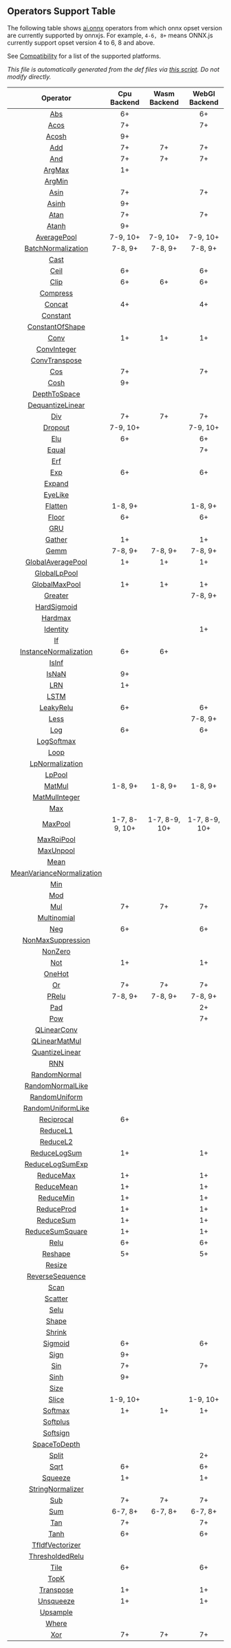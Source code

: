 ## Operators Support Table

The following table shows [ai.onnx](https://github.com/onnx/onnx/blob/master/docs/Operators.md)  operators from which onnx opset version are currently supported by onnxjs. For example, `4-6, 8+` means  ONNX.js currently support opset version 4 to 6, 8 and above.

See [Compatibility](../README.md#Compatibility) for a list of the supported platforms.

*This file is automatically generated from the  def files via [this script](/tools/gen-doc.ts).  Do not modify directly.*

| Operator | Cpu Backend | Wasm Backend | WebGl Backend |
|:--------:|:-----------:|:------------:|:-------------:|
| [Abs](https://github.com/onnx/onnx/blob/master/docs/Operators.md#Abs) | 6+ |  | 6+ |
| [Acos](https://github.com/onnx/onnx/blob/master/docs/Operators.md#Acos) | 7+ |  | 7+ |
| [Acosh](https://github.com/onnx/onnx/blob/master/docs/Operators.md#Acosh) | 9+ |  |  |
| [Add](https://github.com/onnx/onnx/blob/master/docs/Operators.md#Add) | 7+ | 7+ | 7+ |
| [And](https://github.com/onnx/onnx/blob/master/docs/Operators.md#And) | 7+ | 7+ | 7+ |
| [ArgMax](https://github.com/onnx/onnx/blob/master/docs/Operators.md#ArgMax) | 1+ |  |  |
| [ArgMin](https://github.com/onnx/onnx/blob/master/docs/Operators.md#ArgMin) |  |  |  |
| [Asin](https://github.com/onnx/onnx/blob/master/docs/Operators.md#Asin) | 7+ |  | 7+ |
| [Asinh](https://github.com/onnx/onnx/blob/master/docs/Operators.md#Asinh) | 9+ |  |  |
| [Atan](https://github.com/onnx/onnx/blob/master/docs/Operators.md#Atan) | 7+ |  | 7+ |
| [Atanh](https://github.com/onnx/onnx/blob/master/docs/Operators.md#Atanh) | 9+ |  |  |
| [AveragePool](https://github.com/onnx/onnx/blob/master/docs/Operators.md#AveragePool) | 7-9, 10+ | 7-9, 10+ | 7-9, 10+ |
| [BatchNormalization](https://github.com/onnx/onnx/blob/master/docs/Operators.md#BatchNormalization) | 7-8, 9+ | 7-8, 9+ | 7-8, 9+ |
| [Cast](https://github.com/onnx/onnx/blob/master/docs/Operators.md#Cast) |  |  |  |
| [Ceil](https://github.com/onnx/onnx/blob/master/docs/Operators.md#Ceil) | 6+ |  | 6+ |
| [Clip](https://github.com/onnx/onnx/blob/master/docs/Operators.md#Clip) | 6+ | 6+ | 6+ |
| [Compress](https://github.com/onnx/onnx/blob/master/docs/Operators.md#Compress) |  |  |  |
| [Concat](https://github.com/onnx/onnx/blob/master/docs/Operators.md#Concat) | 4+ |  | 4+ |
| [Constant](https://github.com/onnx/onnx/blob/master/docs/Operators.md#Constant) |  |  |  |
| [ConstantOfShape](https://github.com/onnx/onnx/blob/master/docs/Operators.md#ConstantOfShape) |  |  |  |
| [Conv](https://github.com/onnx/onnx/blob/master/docs/Operators.md#Conv) | 1+ | 1+ | 1+ |
| [ConvInteger](https://github.com/onnx/onnx/blob/master/docs/Operators.md#ConvInteger) |  |  |  |
| [ConvTranspose](https://github.com/onnx/onnx/blob/master/docs/Operators.md#ConvTranspose) |  |  |  |
| [Cos](https://github.com/onnx/onnx/blob/master/docs/Operators.md#Cos) | 7+ |  | 7+ |
| [Cosh](https://github.com/onnx/onnx/blob/master/docs/Operators.md#Cosh) | 9+ |  |  |
| [DepthToSpace](https://github.com/onnx/onnx/blob/master/docs/Operators.md#DepthToSpace) |  |  |  |
| [DequantizeLinear](https://github.com/onnx/onnx/blob/master/docs/Operators.md#DequantizeLinear) |  |  |  |
| [Div](https://github.com/onnx/onnx/blob/master/docs/Operators.md#Div) | 7+ | 7+ | 7+ |
| [Dropout](https://github.com/onnx/onnx/blob/master/docs/Operators.md#Dropout) | 7-9, 10+ |  | 7-9, 10+ |
| [Elu](https://github.com/onnx/onnx/blob/master/docs/Operators.md#Elu) | 6+ |  | 6+ |
| [Equal](https://github.com/onnx/onnx/blob/master/docs/Operators.md#Equal) |  |  | 7+ |
| [Erf](https://github.com/onnx/onnx/blob/master/docs/Operators.md#Erf) |  |  |  |
| [Exp](https://github.com/onnx/onnx/blob/master/docs/Operators.md#Exp) | 6+ |  | 6+ |
| [Expand](https://github.com/onnx/onnx/blob/master/docs/Operators.md#Expand) |  |  |  |
| [EyeLike](https://github.com/onnx/onnx/blob/master/docs/Operators.md#EyeLike) |  |  |  |
| [Flatten](https://github.com/onnx/onnx/blob/master/docs/Operators.md#Flatten) | 1-8, 9+ |  | 1-8, 9+ |
| [Floor](https://github.com/onnx/onnx/blob/master/docs/Operators.md#Floor) | 6+ |  | 6+ |
| [GRU](https://github.com/onnx/onnx/blob/master/docs/Operators.md#GRU) |  |  |  |
| [Gather](https://github.com/onnx/onnx/blob/master/docs/Operators.md#Gather) | 1+ |  | 1+ |
| [Gemm](https://github.com/onnx/onnx/blob/master/docs/Operators.md#Gemm) | 7-8, 9+ | 7-8, 9+ | 7-8, 9+ |
| [GlobalAveragePool](https://github.com/onnx/onnx/blob/master/docs/Operators.md#GlobalAveragePool) | 1+ | 1+ | 1+ |
| [GlobalLpPool](https://github.com/onnx/onnx/blob/master/docs/Operators.md#GlobalLpPool) |  |  |  |
| [GlobalMaxPool](https://github.com/onnx/onnx/blob/master/docs/Operators.md#GlobalMaxPool) | 1+ | 1+ | 1+ |
| [Greater](https://github.com/onnx/onnx/blob/master/docs/Operators.md#Greater) |  |  | 7-8, 9+ |
| [HardSigmoid](https://github.com/onnx/onnx/blob/master/docs/Operators.md#HardSigmoid) |  |  |  |
| [Hardmax](https://github.com/onnx/onnx/blob/master/docs/Operators.md#Hardmax) |  |  |  |
| [Identity](https://github.com/onnx/onnx/blob/master/docs/Operators.md#Identity) |  |  | 1+ |
| [If](https://github.com/onnx/onnx/blob/master/docs/Operators.md#If) |  |  |  |
| [InstanceNormalization](https://github.com/onnx/onnx/blob/master/docs/Operators.md#InstanceNormalization) | 6+ | 6+ |  |
| [IsInf](https://github.com/onnx/onnx/blob/master/docs/Operators.md#IsInf) |  |  |  |
| [IsNaN](https://github.com/onnx/onnx/blob/master/docs/Operators.md#IsNaN) | 9+ |  |  |
| [LRN](https://github.com/onnx/onnx/blob/master/docs/Operators.md#LRN) | 1+ |  |  |
| [LSTM](https://github.com/onnx/onnx/blob/master/docs/Operators.md#LSTM) |  |  |  |
| [LeakyRelu](https://github.com/onnx/onnx/blob/master/docs/Operators.md#LeakyRelu) | 6+ |  | 6+ |
| [Less](https://github.com/onnx/onnx/blob/master/docs/Operators.md#Less) |  |  | 7-8, 9+ |
| [Log](https://github.com/onnx/onnx/blob/master/docs/Operators.md#Log) | 6+ |  | 6+ |
| [LogSoftmax](https://github.com/onnx/onnx/blob/master/docs/Operators.md#LogSoftmax) |  |  |  |
| [Loop](https://github.com/onnx/onnx/blob/master/docs/Operators.md#Loop) |  |  |  |
| [LpNormalization](https://github.com/onnx/onnx/blob/master/docs/Operators.md#LpNormalization) |  |  |  |
| [LpPool](https://github.com/onnx/onnx/blob/master/docs/Operators.md#LpPool) |  |  |  |
| [MatMul](https://github.com/onnx/onnx/blob/master/docs/Operators.md#MatMul) | 1-8, 9+ | 1-8, 9+ | 1-8, 9+ |
| [MatMulInteger](https://github.com/onnx/onnx/blob/master/docs/Operators.md#MatMulInteger) |  |  |  |
| [Max](https://github.com/onnx/onnx/blob/master/docs/Operators.md#Max) |  |  |  |
| [MaxPool](https://github.com/onnx/onnx/blob/master/docs/Operators.md#MaxPool) | 1-7, 8-9, 10+ | 1-7, 8-9, 10+ | 1-7, 8-9, 10+ |
| [MaxRoiPool](https://github.com/onnx/onnx/blob/master/docs/Operators.md#MaxRoiPool) |  |  |  |
| [MaxUnpool](https://github.com/onnx/onnx/blob/master/docs/Operators.md#MaxUnpool) |  |  |  |
| [Mean](https://github.com/onnx/onnx/blob/master/docs/Operators.md#Mean) |  |  |  |
| [MeanVarianceNormalization](https://github.com/onnx/onnx/blob/master/docs/Operators.md#MeanVarianceNormalization) |  |  |  |
| [Min](https://github.com/onnx/onnx/blob/master/docs/Operators.md#Min) |  |  |  |
| [Mod](https://github.com/onnx/onnx/blob/master/docs/Operators.md#Mod) |  |  |  |
| [Mul](https://github.com/onnx/onnx/blob/master/docs/Operators.md#Mul) | 7+ | 7+ | 7+ |
| [Multinomial](https://github.com/onnx/onnx/blob/master/docs/Operators.md#Multinomial) |  |  |  |
| [Neg](https://github.com/onnx/onnx/blob/master/docs/Operators.md#Neg) | 6+ |  | 6+ |
| [NonMaxSuppression](https://github.com/onnx/onnx/blob/master/docs/Operators.md#NonMaxSuppression) |  |  |  |
| [NonZero](https://github.com/onnx/onnx/blob/master/docs/Operators.md#NonZero) |  |  |  |
| [Not](https://github.com/onnx/onnx/blob/master/docs/Operators.md#Not) | 1+ |  | 1+ |
| [OneHot](https://github.com/onnx/onnx/blob/master/docs/Operators.md#OneHot) |  |  |  |
| [Or](https://github.com/onnx/onnx/blob/master/docs/Operators.md#Or) | 7+ | 7+ | 7+ |
| [PRelu](https://github.com/onnx/onnx/blob/master/docs/Operators.md#PRelu) | 7-8, 9+ | 7-8, 9+ | 7-8, 9+ |
| [Pad](https://github.com/onnx/onnx/blob/master/docs/Operators.md#Pad) |  |  | 2+ |
| [Pow](https://github.com/onnx/onnx/blob/master/docs/Operators.md#Pow) |  |  | 7+ |
| [QLinearConv](https://github.com/onnx/onnx/blob/master/docs/Operators.md#QLinearConv) |  |  |  |
| [QLinearMatMul](https://github.com/onnx/onnx/blob/master/docs/Operators.md#QLinearMatMul) |  |  |  |
| [QuantizeLinear](https://github.com/onnx/onnx/blob/master/docs/Operators.md#QuantizeLinear) |  |  |  |
| [RNN](https://github.com/onnx/onnx/blob/master/docs/Operators.md#RNN) |  |  |  |
| [RandomNormal](https://github.com/onnx/onnx/blob/master/docs/Operators.md#RandomNormal) |  |  |  |
| [RandomNormalLike](https://github.com/onnx/onnx/blob/master/docs/Operators.md#RandomNormalLike) |  |  |  |
| [RandomUniform](https://github.com/onnx/onnx/blob/master/docs/Operators.md#RandomUniform) |  |  |  |
| [RandomUniformLike](https://github.com/onnx/onnx/blob/master/docs/Operators.md#RandomUniformLike) |  |  |  |
| [Reciprocal](https://github.com/onnx/onnx/blob/master/docs/Operators.md#Reciprocal) | 6+ |  |  |
| [ReduceL1](https://github.com/onnx/onnx/blob/master/docs/Operators.md#ReduceL1) |  |  |  |
| [ReduceL2](https://github.com/onnx/onnx/blob/master/docs/Operators.md#ReduceL2) |  |  |  |
| [ReduceLogSum](https://github.com/onnx/onnx/blob/master/docs/Operators.md#ReduceLogSum) | 1+ |  | 1+ |
| [ReduceLogSumExp](https://github.com/onnx/onnx/blob/master/docs/Operators.md#ReduceLogSumExp) |  |  |  |
| [ReduceMax](https://github.com/onnx/onnx/blob/master/docs/Operators.md#ReduceMax) | 1+ |  | 1+ |
| [ReduceMean](https://github.com/onnx/onnx/blob/master/docs/Operators.md#ReduceMean) | 1+ |  | 1+ |
| [ReduceMin](https://github.com/onnx/onnx/blob/master/docs/Operators.md#ReduceMin) | 1+ |  | 1+ |
| [ReduceProd](https://github.com/onnx/onnx/blob/master/docs/Operators.md#ReduceProd) | 1+ |  | 1+ |
| [ReduceSum](https://github.com/onnx/onnx/blob/master/docs/Operators.md#ReduceSum) | 1+ |  | 1+ |
| [ReduceSumSquare](https://github.com/onnx/onnx/blob/master/docs/Operators.md#ReduceSumSquare) | 1+ |  | 1+ |
| [Relu](https://github.com/onnx/onnx/blob/master/docs/Operators.md#Relu) | 6+ |  | 6+ |
| [Reshape](https://github.com/onnx/onnx/blob/master/docs/Operators.md#Reshape) | 5+ |  | 5+ |
| [Resize](https://github.com/onnx/onnx/blob/master/docs/Operators.md#Resize) |  |  |  |
| [ReverseSequence](https://github.com/onnx/onnx/blob/master/docs/Operators.md#ReverseSequence) |  |  |  |
| [Scan](https://github.com/onnx/onnx/blob/master/docs/Operators.md#Scan) |  |  |  |
| [Scatter](https://github.com/onnx/onnx/blob/master/docs/Operators.md#Scatter) |  |  |  |
| [Selu](https://github.com/onnx/onnx/blob/master/docs/Operators.md#Selu) |  |  |  |
| [Shape](https://github.com/onnx/onnx/blob/master/docs/Operators.md#Shape) |  |  |  |
| [Shrink](https://github.com/onnx/onnx/blob/master/docs/Operators.md#Shrink) |  |  |  |
| [Sigmoid](https://github.com/onnx/onnx/blob/master/docs/Operators.md#Sigmoid) | 6+ |  | 6+ |
| [Sign](https://github.com/onnx/onnx/blob/master/docs/Operators.md#Sign) | 9+ |  |  |
| [Sin](https://github.com/onnx/onnx/blob/master/docs/Operators.md#Sin) | 7+ |  | 7+ |
| [Sinh](https://github.com/onnx/onnx/blob/master/docs/Operators.md#Sinh) | 9+ |  |  |
| [Size](https://github.com/onnx/onnx/blob/master/docs/Operators.md#Size) |  |  |  |
| [Slice](https://github.com/onnx/onnx/blob/master/docs/Operators.md#Slice) | 1-9, 10+ |  | 1-9, 10+ |
| [Softmax](https://github.com/onnx/onnx/blob/master/docs/Operators.md#Softmax) | 1+ | 1+ | 1+ |
| [Softplus](https://github.com/onnx/onnx/blob/master/docs/Operators.md#Softplus) |  |  |  |
| [Softsign](https://github.com/onnx/onnx/blob/master/docs/Operators.md#Softsign) |  |  |  |
| [SpaceToDepth](https://github.com/onnx/onnx/blob/master/docs/Operators.md#SpaceToDepth) |  |  |  |
| [Split](https://github.com/onnx/onnx/blob/master/docs/Operators.md#Split) |  |  | 2+ |
| [Sqrt](https://github.com/onnx/onnx/blob/master/docs/Operators.md#Sqrt) | 6+ |  | 6+ |
| [Squeeze](https://github.com/onnx/onnx/blob/master/docs/Operators.md#Squeeze) | 1+ |  | 1+ |
| [StringNormalizer](https://github.com/onnx/onnx/blob/master/docs/Operators.md#StringNormalizer) |  |  |  |
| [Sub](https://github.com/onnx/onnx/blob/master/docs/Operators.md#Sub) | 7+ | 7+ | 7+ |
| [Sum](https://github.com/onnx/onnx/blob/master/docs/Operators.md#Sum) | 6-7, 8+ | 6-7, 8+ | 6-7, 8+ |
| [Tan](https://github.com/onnx/onnx/blob/master/docs/Operators.md#Tan) | 7+ |  | 7+ |
| [Tanh](https://github.com/onnx/onnx/blob/master/docs/Operators.md#Tanh) | 6+ |  | 6+ |
| [TfIdfVectorizer](https://github.com/onnx/onnx/blob/master/docs/Operators.md#TfIdfVectorizer) |  |  |  |
| [ThresholdedRelu](https://github.com/onnx/onnx/blob/master/docs/Operators.md#ThresholdedRelu) |  |  |  |
| [Tile](https://github.com/onnx/onnx/blob/master/docs/Operators.md#Tile) | 6+ |  | 6+ |
| [TopK](https://github.com/onnx/onnx/blob/master/docs/Operators.md#TopK) |  |  |  |
| [Transpose](https://github.com/onnx/onnx/blob/master/docs/Operators.md#Transpose) | 1+ |  | 1+ |
| [Unsqueeze](https://github.com/onnx/onnx/blob/master/docs/Operators.md#Unsqueeze) | 1+ |  | 1+ |
| [Upsample](https://github.com/onnx/onnx/blob/master/docs/Operators.md#Upsample) |  |  |  |
| [Where](https://github.com/onnx/onnx/blob/master/docs/Operators.md#Where) |  |  |  |
| [Xor](https://github.com/onnx/onnx/blob/master/docs/Operators.md#Xor) | 7+ | 7+ | 7+ |

